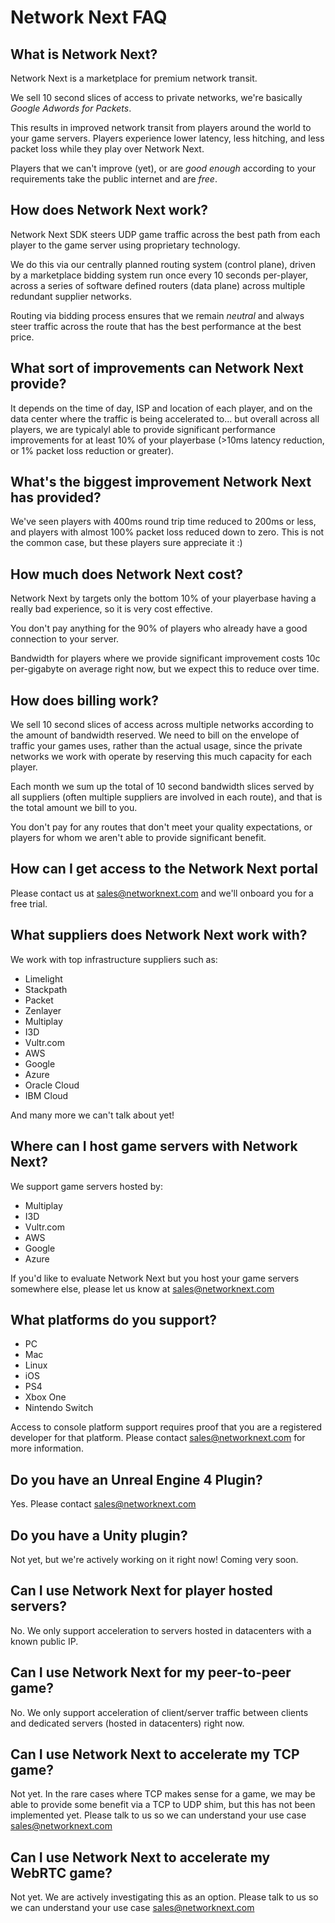 # Network Next FAQ

## What is Network Next?

Network Next is a marketplace for premium network transit. 

We sell 10 second slices of access to private networks, we're basically _Google Adwords for Packets_.

This results in improved network transit from players around the world to your game servers. Players experience lower latency, less hitching, and less packet loss while they play over Network Next.

Players that we can't improve (yet), or are _good enough_ according to your requirements take the public internet and are _free_.

## How does Network Next work?

Network Next SDK steers UDP game traffic across the best path from each player to the game server using proprietary technology. 

We do this via our centrally planned routing system (control plane), driven by a marketplace bidding system run once every 10 seconds per-player, across a series of software defined routers (data plane) across multiple redundant supplier networks.

Routing via bidding process ensures that we remain _neutral_ and always steer traffic across the route that has the best performance at the best price.

## What sort of improvements can Network Next provide?

It depends on the time of day, ISP and location of each player, and on the data center where the traffic is being accelerated to... but overall across all players, we are typicalyl able to provide significant performance improvements for at least 10% of your playerbase (>10ms latency reduction, or 1% packet loss reduction or greater).

## What's the biggest improvement Network Next has provided?

We've seen players with 400ms round trip time reduced to 200ms or less, and players with almost 100% packet loss reduced down to zero. This is not the common case, but these players sure appreciate it :)

## How much does Network Next cost?

Network Next by targets only the bottom 10% of your playerbase having a really bad experience, so it is very cost effective. 

You don't pay anything for the 90% of players who already have a good connection to your server.

Bandwidth for players where we provide significant improvement costs 10c per-gigabyte on average right now, but we expect this to reduce over time.

## How does billing work?

We sell 10 second slices of access across multiple networks according to the amount of bandwidth reserved. We need to bill on the envelope of traffic your games uses, rather than the actual usage, since the private networks we work with operate by reserving this much capacity for each player.

Each month we sum up the total of 10 second bandwidth slices served by all suppliers (often multiple suppliers are involved in each route), and that is the total amount we bill to you.

You don't pay for any routes that don't meet your quality expectations, or players for whom we aren't able to provide significant benefit.

## How can I get access to the Network Next portal

Please contact us at sales@networknext.com and we'll onboard you for a free trial.

## What suppliers does Network Next work with?

We work with top infrastructure suppliers such as:

* Limelight
* Stackpath
* Packet
* Zenlayer
* Multiplay
* I3D
* Vultr.com
* AWS
* Google
* Azure
* Oracle Cloud
* IBM Cloud

And many more we can't talk about yet!

## Where can I host game servers with Network Next?

We support game servers hosted by:

* Multiplay
* I3D
* Vultr.com
* AWS
* Google
* Azure

If you'd like to evaluate Network Next but you host your game servers somewhere else, please let us know at sales@networknext.com

## What platforms do you support?

* PC
* Mac
* Linux
* iOS
* PS4
* Xbox One
* Nintendo Switch

Access to console platform support requires proof that you are a registered developer for that platform. Please contact sales@networknext.com for more information.

## Do you have an Unreal Engine 4 Plugin?

Yes. Please contact sales@networknext.com 

## Do you have a Unity plugin?

Not yet, but we're actively working on it right now! Coming very soon.

## Can I use Network Next for player hosted servers?

No. We only support acceleration to servers hosted in datacenters with a known public IP.

## Can I use Network Next for my peer-to-peer game?

No. We only support acceleration of client/server traffic between clients and dedicated servers (hosted in datacenters) right now.

## Can I use Network Next to accelerate my TCP game?

Not yet. In the rare cases where TCP makes sense for a game, we may be able to provide some benefit via a TCP to UDP shim, but this has not been implemented yet. Please talk to us so we can understand your use case sales@networknext.com

## Can I use Network Next to accelerate my WebRTC game?

Not yet. We are actively investigating this as an option. Please talk to us so we can understand your use case sales@networknext.com
